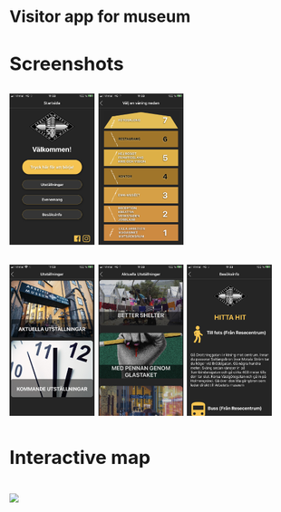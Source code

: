 <h1>Visitor app for museum<h/1>

<h3>Screenshots</h3>
 
<p float="left">
  <img src="/assets/Screenshots/IMG_2618.PNG" width="150" />
  <img src="/assets/Screenshots/IMG_2619.PNG" width="150" /> 
</p>

<p float="left">
  <img src="/assets/Screenshots/IMG_2624.PNG" width="150" />
  <img src="/assets/Screenshots/IMG_2620.PNG" width="150" /> 
  <img src="assets/Screenshots/IMG_2621.PNG" width="150" />
 
</p>
<h3>Interactive map</h3>
<img src="assets/Screenshots/map.gif" width="150" />
